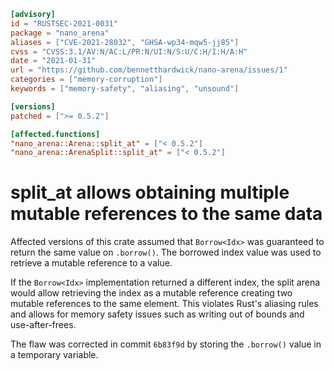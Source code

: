 ```toml
[advisory]
id = "RUSTSEC-2021-0031"
package = "nano_arena"
aliases = ["CVE-2021-28032", "GHSA-wp34-mqw5-jj85"]
cvss = "CVSS:3.1/AV:N/AC:L/PR:N/UI:N/S:U/C:H/I:H/A:H"
date = "2021-01-31"
url = "https://github.com/bennetthardwick/nano-arena/issues/1"
categories = ["memory-corruption"]
keywords = ["memory-safety", "aliasing", "unsound"]

[versions]
patched = [">= 0.5.2"]

[affected.functions]
"nano_arena::Arena::split_at" = ["< 0.5.2"]
"nano_arena::ArenaSplit::split_at" = ["< 0.5.2"]
```

# split_at allows obtaining multiple mutable references to the same data

Affected versions of this crate assumed that `Borrow<Idx>` was guaranteed to
return the same value on `.borrow()`. The borrowed index value was used to
retrieve a mutable reference to a value.

If the `Borrow<Idx>` implementation returned a different index, the split arena
would allow retrieving the index as a mutable reference creating two mutable
references to the same element. This violates Rust's aliasing rules and allows
for memory safety issues such as writing out of bounds and use-after-frees.

The flaw was corrected in commit `6b83f9d` by storing the `.borrow()` value in
a temporary variable.
